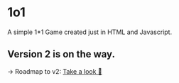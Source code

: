 # 1o1
A simple 1*1 Game created just in HTML and Javascript.

## Version 2 is on the way.
-> Roadmap to v2: [Take a look 👀](https://github.com/benjaminwolkchen/1o1/projects/2)
